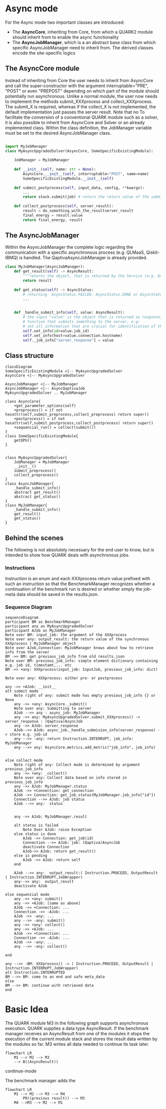 # Async mode

For the Async mode two important classes are introduced:

- The __AsyncCore__, inheriting from Core, from which a QUARK2 module should inherit from to enable the async functionality
- The __AsyncJobManager__, which is a an abstract base class from which specific AsyncJobManager need to inherit from. The derived classes encode the site-specific logics


## The AsyncCore module

Instead of inheriting from Core the user needs to inherit from AsyncCore and call the super-constructor with the argument interruptable="PRE", "POST" or even "PREPOST" depending on which part of the module should potentially run asynchronous. Unlike a normal module, the user now needs to implement the methods submit_XXXprocess and collect_XXXprocess.
The submit_X is required, whereas if the collect_X is not implemented, the default implementation just passes the server result.
Note that no 
To facilitate the conversion of a conventional QUARK module such as a solver, it is also possible to inherit from AsyncCore and Solver or an already implemented class.
Within the class definition, the JobManager variable must be set to the desired AsyncJobManager class. 

```python

import MyJobManager
class MyAsyncUpgradedSolver(AsyncCore, SomeSpecificExistingModule):
    
    JobManager = MyJobManager
    
    def __init__(self, name: str = None):
        AsyncCore.__init__(self, interruptable="POST", name=name)
        SomeSpecificExistingModule.__init__(self)
    
    def submit_postprocess(self, input_data, config, **kwargs):
        ...        
        return stack.submit(job) # return the return value of the submision 
    
    def collect_postprocess(self, server_result):
        result = do_something_with_the_resultserver_result
        final_energy = result.value
        return final_energy, result
```
## The AsyncJobManager 

Within the AsyncJobManager the complete logic regarding the communication with a specific asynchronous process (e.g. QLMaaS, Qiskit-IBMQ) is handled. The QaptivaAsyncJobManager is already provided. 

```python
class MyJobManager(AsyncJobManager):
    def get_result(self) -> AsyncResult:
        """returns the object, that is returned by the Service (e.g. Qaptiva)"""
        return result
    
    def get_status(self) -> AsyncStatus:
        # returning  AsyncStatus.FAILED, AsyncStatus.DONE or AsyncStatus.SUBMITTED
        ...

    
    def _handle_submit_info(self, value: AsyncResult):
        # the input "value" is the object that is returned as response, when using the 
        # function that submits something to the server, e.g:
        # set all information that are crucial for identification of the job afterwards
        self.set_info(id=value.job_id)
        self.set_info(host=value.connection.hostname)
        self._job_info["server_response"] = value
```

## Class structure

```mermaid
classDiagram
SomeSpecificExistingModule <|-- MyAsyncUpgradedSolver
AsyncCore <|-- MyAsyncUpgradedSolver

AsyncJobManager <|-- MyJobManager
AsyncJobManager <|-- AsyncQaptivaJob
MyAsyncUpgradedSolver .. MyJobManager

class AsyncCore{
    +get_parameter_options(self)
    +preprocess() = if not hasattr(self,submit_preprocess,collect_preprocess) return super()
    +postprocess() = if not hasattr(self,submit_postprocess,collect_postprocess) return super()
    +sequencial_run() = collect(submit())  
}
class SomeSpecificExistingModule{
    getQPU()
}


class MyAsyncUpgradedSolver{
    JobManager = MyJobManager
    __init__() 
    submit_preprocess()
    collect_preprocess()
}
class AsyncJobManager{
    _handle_submit_info()
    abstract get_result()
    abstract get_status()
}
class MyJobManager{
    _handle_submit_info()
    get_result()
    get_status()
}
```

## Behind the scenes

The following is not absolutely necessary for the end user to know, but is intended to show how QUARK deals with asynchronous jobs.

### Instructions

Instruction is an enum and each XXXprocess return value prefixed with such an instruction so that the BenchmarkManager recognizes whether a continuation of the benchmark run is desired or whether simply the job-meta data should be saved in the results.json.

### Sequence Diagram


```mermaid
sequenceDiagram
participant BM as BenchmarkManager
participant any as MyAsyncUpgradedSolver
participant AJob as MyJobManager
Note over BM: input_job: the argument of the XXXprocess
Note over any: output_result: the return value of the synchronous XXXprocess | MyJobManager object
Note over AJob,Connection: MyJobManager knows about how to retrieve info from the server
BM ->> BM: get previous_job_info from old results.json
Note over BM: previous_job_info: simple element dictionary containing e.g. job id, timestamt,... etc
BM ->> +any: XXXprocess(input_job: InputJob, previous_job_info: dict)

Note over any: XXXprocess: either pre- or postprocess

any ->> +AJob: __init__
alt submit mode
    Note right of any: submit mode has empty previous_job_info {} or None
    any ->> +any: AsyncCore._submit() 
    Note over any: Submitting to server
    AJob -->> any : async_job: MyJobManager
    any ->> any: MyAsyncUpgradedSolver.submit_XXXprocess() -> server_response : (Qaptiva)AsyncJob
    any ->> AJob: server_response
    AJob-->> AJob: async_job._handle_submision_info(server_response) -> store e.g. job-id
    any -->> -any: return Instruction.INTERRUPT, job_info: MyJobManager
    any -->> any: AsyncCore.metrics.add_metric("job_info", job_info)
    

else collect mode
    Note right of any: Collect mode is determined by argument previous_job_info
    any ->> +any: _collect()
    Note over any: Collect data based on info stored in previous_job_info
    any ->> AJob: MyJobManager.status
    AJob ->> +Connection: get_connection
    AJob ->> Connection: get_job_status(MyJobManager.job_info["id"])
    Connection -->> AJob: job status
    AJob -->> any:  status

    
    any ->> AJob: MyJobManager.result

    alt status is failed
        Note Over AJob: raise Exception
    else status is done
        AJob ->> Connection: get_job(id)
        Connection -->> AJob: job: (Qaptiva)AsyncJob
        deactivate Connection
        AJob->> AJob: return get_result()
    else is pending
        AJob ->> AJob: return self 
    end

    AJob -->> any:  output_result:( Instruction.PROCEED, OutputResult | Instruction.INTERRUPT,JobWrapper)
    any-->> any:  output_result
    deactivate AJob

else sequenzial mode
    any ->> +any: submit()
    any ->> +AJob: [same as above]
    AJob ->> +Connection: ...
    Connection ->> -AJob: ...
    AJob ->> -any: ...
    any -->> -any: submit()
    any ->> +any: collect()
    any ->> +AJob: ...
    AJob ->> +Connection: ...
    Connection ->> -AJob: ...
    AJob ->> -any: ...
    any -->> -any: collect()

end

any -->> -BM: XXXprocess() -> ( Instruction.PROCEED, OutputResult | Instruction.INTERRUPT,JobWrapper)
alt Instruction.INTERRUPTED
BM -->> BM: come to an end and safe meta_data
else
BM -->> BM: continue with retrieved data
end
```



# Basic Idea
The QUARK module M3 in the following graph supports asynchronous execution.
QUARK supplies a data type AsyncResult.
If the benchmark manager receives an AsyncResult from one of the modules it stops the execution of the current module 
stack and stores the result data written by the modules so far.
M3 writes all data needed to continue its task later.
```mermaid
flowchart LR
    M1 --> M2 --> M3
    --> B((AsyncResult))
```

continue-mode

The benchmark manager adds the
```mermaid
flowchart LR
    M1 --> M2 --> M3 --> M4
        PR((previous result)) --> M3
    M4 -->M3 --> M2 --> M1

```
